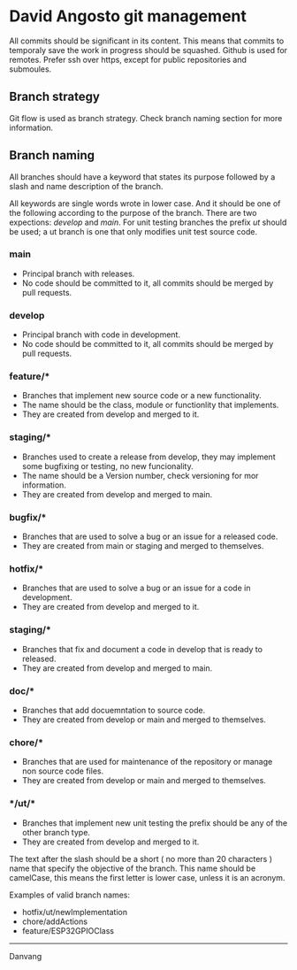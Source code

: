 # David Angosto git management

All commits should be significant in its content. This means that commits to temporaly save the work in progress should be squashed.
Github is used for remotes. Prefer ssh over https, except for public repositories and submoules.

## Branch strategy

Git flow is used as branch strategy. Check branch naming section for more information.

## Branch naming

All branches should have a keyword that states its purpose followed by a slash and name description of the branch.

All keywords are single words wrote in lower case. And it should be one of the following according to the purpose of the branch.
There are two expections: *develop* and *main*. For unit testing branches the prefix *ut* should be used; a ut branch is one that only modifies unit test source code.

### main 

* Principal branch with releases.
* No code should be committed to it, all commits should be merged by pull requests.

### develop 

* Principal branch with code in development.
* No code should be committed to it, all commits should be merged by pull requests. 

### feature/\*

* Branches that implement new source code or a new functionality.
* The name should be the class, module or functionlity that implements.
* They are created from develop and merged to it.

### staging/\*

* Branches used to create a release from develop, they may implement some bugfixing or testing, no new funcionality.
* The name should be a Version number, check versioning for mor information.
* They are created from develop and merged to main.

### bugfix/\*

* Branches that are used to solve a bug or an issue for a released code.
* They are created from main or staging and merged to themselves.

### hotfix/\*

* Branches that are used to solve a bug or an issue for a code in development.
* They are created from develop and merged to it.

### staging/\*

* Branches that fix and document a code in develop that is ready to released.
* They are created from develop and merged to main.

### doc/\*

* Branches that add docuemntation to source code.
* They are created from develop or main and merged to themselves.

### chore/\*

* Branches that are used for maintenance of the repository or manage non source code files.
* They are created from develop or main and merged to themselves.

### \*/ut/\*

* Branches that implement new unit testing the prefix should be any of the other branch type.
* They are created from develop and merged to it.


The text after the slash should be a short ( no more than 20 characters ) name that specify the objective of the branch.
This name should be camelCase, this means the first letter is lower case, unless it is an acronym.

Examples of valid branch names:

- hotfix/ut/newImplementation
- chore/addActions
- feature/ESP32GPIOClass

---

Danvang
